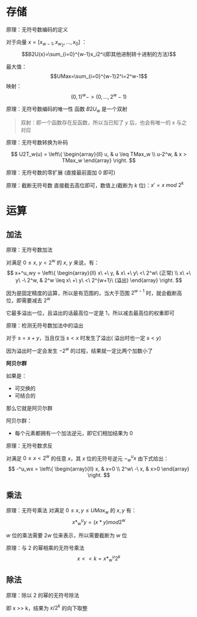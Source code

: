 # 存储

原理：无符号数编码的定义

对于向量 $x = [x_{w-1}, x_{w_2}, ..., x_0]$ ：
$$B2U(x)=\sum_{i=0}^{w-1}x_i2^i(即其他进制转十进制的方法)$$

最大值：
$$UMax=\sum_{i=0}^{w-1}2^i=2^w-1$$
映射：
$$(0, 1)^w->(0, ..., 2^w-1)$$

原理：无符号数编码的唯一性
函数 $B2U_w$ 是一个双射

> 双射：即一个函数存在反函数，所以当已知了 $y$ 后，也会有唯一的 $x$ 与之对应

原理：无符号数转换为补码

$$
U2T_w(u) = \left\{
    \begin{array}{ll}
        u, &  u \leq TMax_w \\
        u-2^w, &  x > TMax_w
    \end{array}
\right.
$$

原理：无符号数的零扩展
(直接最前面加 0 即可)

 原理：截断无符号数
 直接截去高位即可，数值上(截断为 $k$ 位)：$x' = x\ mod\ 2^k$

# 运算

## 加法

原理：无符号数加法

对满足 $0 \leq x,\ y<2^w$ 的 $x,\ y$ 来说，有：
$$
x+^u_wy = \left\{
    \begin{array}{ll}
        x\ +\ y, &  x\ +\ y\ <\ 2^w\ (正常) \\
        x\ +\ y\ -\ 2^w, & 2^w \leq x\ +\ y\ <\ 2^{w+1}\ (溢出) 
    \end{array}
\right.
$$

因为是固定精度的运算，所以是有范围的，当大于范围 $2^{w-1}$ 时，就会截断高位，即需要减去 $2^w$

它最多溢出一位，且溢出的话最高位一定是 1，所以减去最高位的权重即可

原理：检测无符号数加法中的溢出

对于 $s=x+y$，当且仅当 $s < x$ 时发生了溢出( 溢出时也一定 $s<y$)

因为溢出时一定会发生 $-2^w$ 的过程，结果就一定比两个加数小了

**阿贝尔群**

如果是：
- 可交换的
- 可结合的

那么它就是阿贝尔群

阿贝尔群：
- 每个元素都拥有一个加法逆元，即它们相加结果为 0

原理：无符号数求反

对满足 $0\leq x<2^w$ 的任意 $x$，其 $x$ 位的无符号逆元 $-^u_wx$ 由下式给出：
$$
-^u_wx = \left\{
    \begin{array}{ll}
        x, &  x=0 \\
        2^w\ -\ x, & x>0
    \end{array}
\right.
$$

## 乘法

原理：无符号乘法
对满足 $0\leq x,y\leq UMax_w$ 的 $x,y$ 有：
$$x*_w^uy=(x*y)mod2^w$$

$w$ 位的乘法需要 $2w$ 位来表示，所以需要截断为 $w$ 位

原理：与 2 的幂相乘的无符号乘法
$$x<<k=x*^u_w2^k$$

## 除法

原理：除以 2 的幂的无符号除法

即 x >> k，结果为 $x/2^k$ 的向下取整
